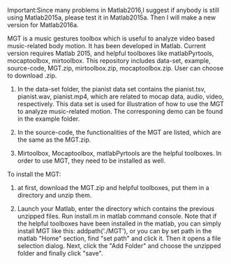 Important:Since many problems in Matlab2016,I suggest if anybody is still using Matlab2015a, please test it in Matlab2015a. Then I will make a new version for Matlab2016a.

MGT is a music gestures toolbox which is useful to analyze video based music-related body motion. It has been developed in Matlab. Current version requires Matlab 2015, and helpful toolboxes like matlabPyrtools, mocaptoolbox, mirtoolbox. 
This  repository includes data-set, example, source-code, MGT.zip, mirtoolbox.zip, mocaptoolbox.zip. User can choose to download .zip. 

1. In the data-set folder, the pianist data set contains the pianist.tsv, pianist.wav, pianist.mp4, which are related to mocap data, audio, video, respectively. This data set is used for illustration of how to use the MGT to analyze music-related motion. The corresponing demo can be found in the example folder. 

2. In the source-code, the functionalities of the MGT are listed, which are the same as the MGT.zip.

3. Mirtoolbox, Mocaptoolbox, matlabPyrtools are the helpful toolboxes. In order to use MGT, they need to be installed as well.

To install the MGT:

1. at first, download the MGT.zip and helpful toolboxes, put them in a directory and unzip them.

2. Launch your Matlab, enter the directory which contains the previous unzipped files. Run install.m in matlab command console. Note that if the helpful toolboxes have been installed in the matlab, you can simply install MGT like this: addpath('./MGT'), or you can by set path in the matlab "Home" section, find "set path" and click it. Then it opens a file selection dialog. Next, click the "Add Folder" and choose the unzipped folder and finally click "save". 

